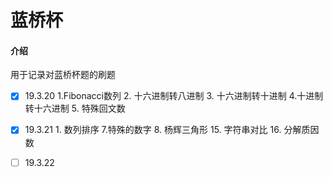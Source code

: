 # 蓝桥杯

#### 介绍
用于记录对蓝桥杯题的刷题

- [x] 19.3.20  1.Fibonacci数列 2. 十六进制转八进制 3. 十六进制转十进制 4.十进制转十六进制 5.  特殊回文数
- [x] 19.3.21 1. 数列排序  7.特殊的数字  8. 杨辉三角形 15. 字符串对比 16. 分解质因数
- [ ] 19.3.22 

